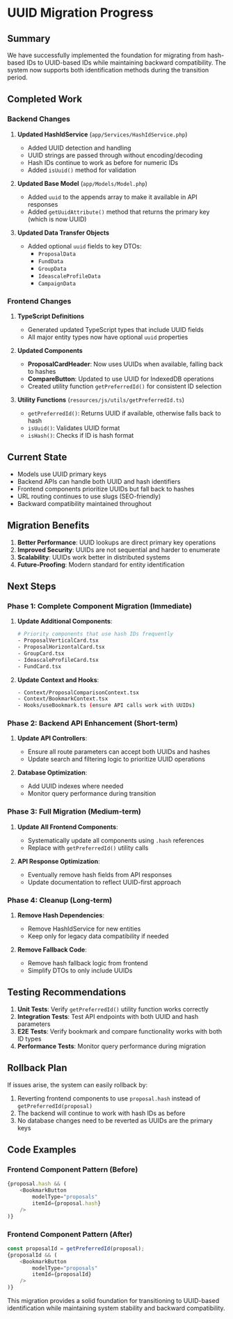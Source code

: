 # UUID Migration Progress

## Summary

We have successfully implemented the foundation for migrating from hash-based IDs to UUID-based IDs while maintaining backward compatibility. The system now supports both identification methods during the transition period.

## Completed Work

### Backend Changes

1. **Updated HashIdService** (`app/Services/HashIdService.php`)
   - Added UUID detection and handling
   - UUID strings are passed through without encoding/decoding
   - Hash IDs continue to work as before for numeric IDs
   - Added `isUuid()` method for validation

2. **Updated Base Model** (`app/Models/Model.php`)
   - Added `uuid` to the appends array to make it available in API responses
   - Added `getUuidAttribute()` method that returns the primary key (which is now UUID)

3. **Updated Data Transfer Objects**
   - Added optional `uuid` fields to key DTOs:
     - `ProposalData`
     - `FundData`
     - `GroupData`
     - `IdeascaleProfileData`
     - `CampaignData`

### Frontend Changes

1. **TypeScript Definitions**
   - Generated updated TypeScript types that include UUID fields
   - All major entity types now have optional `uuid` properties

2. **Updated Components**
   - **ProposalCardHeader**: Now uses UUIDs when available, falling back to hashes
   - **CompareButton**: Updated to use UUID for IndexedDB operations
   - Created utility function `getPreferredId()` for consistent ID selection

3. **Utility Functions** (`resources/js/utils/getPreferredId.ts`)
   - `getPreferredId()`: Returns UUID if available, otherwise falls back to hash
   - `isUuid()`: Validates UUID format
   - `isHash()`: Checks if ID is hash format

## Current State

- Models use UUID primary keys
- Backend APIs can handle both UUID and hash identifiers
- Frontend components prioritize UUIDs but fall back to hashes
- URL routing continues to use slugs (SEO-friendly)
- Backward compatibility maintained throughout

## Migration Benefits

1. **Better Performance**: UUID lookups are direct primary key operations
2. **Improved Security**: UUIDs are not sequential and harder to enumerate
3. **Scalability**: UUIDs work better in distributed systems
4. **Future-Proofing**: Modern standard for entity identification

## Next Steps

### Phase 1: Complete Component Migration (Immediate)

1. **Update Additional Components**:
   ```bash
   # Priority components that use hash IDs frequently
   - ProposalVerticalCard.tsx
   - ProposalHorizontalCard.tsx
   - GroupCard.tsx
   - IdeascaleProfileCard.tsx
   - FundCard.tsx
   ```

2. **Update Context and Hooks**:
   ```bash
   - Context/ProposalComparisonContext.tsx
   - Context/BookmarkContext.tsx
   - Hooks/useBookmark.ts (ensure API calls work with UUIDs)
   ```

### Phase 2: Backend API Enhancement (Short-term)

1. **Update API Controllers**:
   - Ensure all route parameters can accept both UUIDs and hashes
   - Update search and filtering logic to prioritize UUID operations
   
2. **Database Optimization**:
   - Add UUID indexes where needed
   - Monitor query performance during transition

### Phase 3: Full Migration (Medium-term)

1. **Update All Frontend Components**:
   - Systematically update all components using `.hash` references
   - Replace with `getPreferredId()` utility calls

2. **API Response Optimization**:
   - Eventually remove hash fields from API responses
   - Update documentation to reflect UUID-first approach

### Phase 4: Cleanup (Long-term)

1. **Remove Hash Dependencies**:
   - Remove HashIdService for new entities
   - Keep only for legacy data compatibility if needed
   
2. **Remove Fallback Code**:
   - Remove hash fallback logic from frontend
   - Simplify DTOs to only include UUIDs

## Testing Recommendations

1. **Unit Tests**: Verify `getPreferredId()` utility function works correctly
2. **Integration Tests**: Test API endpoints with both UUID and hash parameters
3. **E2E Tests**: Verify bookmark and compare functionality works with both ID types
4. **Performance Tests**: Monitor query performance during migration

## Rollback Plan

If issues arise, the system can easily rollback by:
1. Reverting frontend components to use `proposal.hash` instead of `getPreferredId(proposal)`
2. The backend will continue to work with hash IDs as before
3. No database changes need to be reverted as UUIDs are the primary keys

## Code Examples

### Frontend Component Pattern (Before)
```typescript
{proposal.hash && (
    <BookmarkButton
        modelType="proposals"
        itemId={proposal.hash}
    />
)}
```

### Frontend Component Pattern (After)
```typescript
const proposalId = getPreferredId(proposal);
{proposalId && (
    <BookmarkButton
        modelType="proposals"
        itemId={proposalId}
    />
)}
```

This migration provides a solid foundation for transitioning to UUID-based identification while maintaining system stability and backward compatibility.
